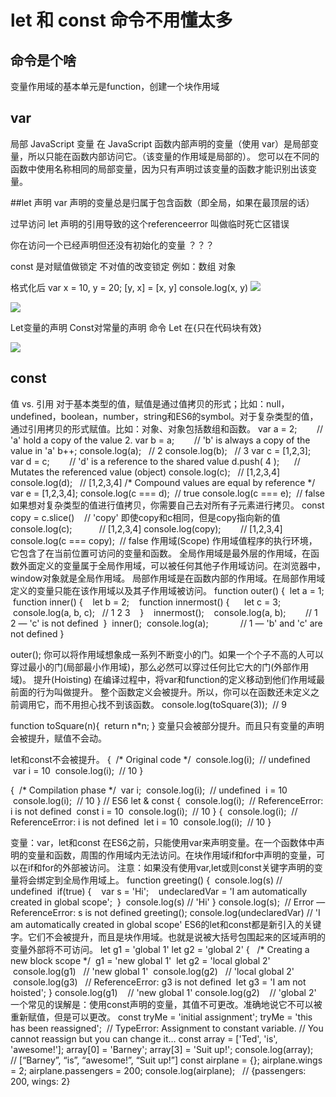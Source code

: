 # let 和 const 命令不用懂太多

## 命令是个啥

变量作用域的基本单元是function，创建一个块作用域



## var
局部 JavaScript 变量
在 JavaScript 函数内部声明的变量（使用 var）是局部变量，所以只能在函数内部访问它。（该变量的作用域是局部的）。
您可以在不同的函数中使用名称相同的局部变量，因为只有声明过该变量的函数才能识别出该变量。

##let  声明
var 声明的变量总是归属于包含函数（即全局，如果在最顶层的话）

过早访问 let 声明的引用导致的这个referenceerror 叫做临时死亡区错误

你在访问一个已经声明但还没有初始化的变量  ？？？

const 是对赋值做锁定  不对值的改变锁定  例如：数组 对象

格式化后
var x = 10,
  y = 20;
[y, x] = [x, y]
console.log(x, y)
![](http://pvt7l4h05.bkt.clouddn.com/2019-09-03-Pasted%20Graphic%20110.tiff)


![](http://pvt7l4h05.bkt.clouddn.com/2019-09-03-IMG_1063.png)

Let变量的声明
Const对常量的声明
命令
Let 在{只在代码块有效}

![](http://pvt7l4h05.bkt.clouddn.com/2019-09-03-Pasted%20Graphic%2019.tiff)

## const

值 vs. 引用
对于基本类型的值，赋值是通过值拷贝的形式；比如：null，undefined，boolean，number，string和ES6的symbol。对于复杂类型的值，通过引用拷贝的形式赋值。比如：对象、对象包括数组和函数。
var a = 2;        // 'a' hold a copy of the value 2.
var b = a;        // 'b' is always a copy of the value in 'a'
b++;
console.log(a);   // 2
console.log(b);   // 3
var c = [1,2,3];
var d = c;        // 'd' is a reference to the shared value
d.push( 4 );      // Mutates the referenced value (object)
console.log(c);   // [1,2,3,4]
console.log(d);   // [1,2,3,4]
/* Compound values are equal by reference */
var e = [1,2,3,4];
console.log(c === d);  // true
console.log(c === e);  // false
如果想对复杂类型的值进行值拷贝，你需要自己去对所有子元素进行拷贝。
const copy = c.slice()    // 'copy' 即使copy和c相同，但是copy指向新的值
console.log(c);           // [1,2,3,4]
console.log(copy);        // [1,2,3,4]
console.log(c === copy);  // false
作用域(Scope)
作用域值程序的执行环境，它包含了在当前位置可访问的变量和函数。
全局作用域是最外层的作用域，在函数外面定义的变量属于全局作用域，可以被任何其他子作用域访问。在浏览器中，window对象就是全局作用域。
局部作用域是在函数内部的作用域。在局部作用域定义的变量只能在该作用域以及其子作用域被访问。
function outer() {
  let a = 1;
  function inner() {
    let b = 2;
    function innermost() {
      let c = 3;
      console.log(a, b, c);   // 1 2 3
    }
    innermost();
    console.log(a, b);        // 1 2 — 'c' is not defined
  }
  inner();
  console.log(a);             // 1 — 'b' and 'c' are not defined
}

outer();
你可以将作用域想象成一系列不断变小的门。如果一个个子不高的人可以穿过最小的门(局部最小作用域)，那么必然可以穿过任何比它大的门(外部作用域)。
提升(Hoisting)
在编译过程中，将var和function的定义移动到他们作用域最前面的行为叫做提升。
整个函数定义会被提升。所以，你可以在函数还未定义之前调用它，而不用担心找不到该函数。
console.log(toSquare(3));  // 9

function toSquare(n){
  return n*n;
}
变量只会被部分提升。而且只有变量的声明会被提升，赋值不会动。



let和const不会被提升。
{  /* Original code */
  console.log(i);  // undefined
  var i = 10
  console.log(i);  // 10
}

{  /* Compilation phase */
  var i;
  console.log(i);  // undefined
  i = 10
  console.log(i);  // 10
}
// ES6 let & const
{
  console.log(i);  // ReferenceError: i is not defined
  const i = 10
  console.log(i);  // 10
}
{
  console.log(i);  // ReferenceError: i is not defined
  let i = 10
  console.log(i);  // 10
}


变量：var，let和const
在ES6之前，只能使用var来声明变量。在一个函数体中声明的变量和函数，周围的作用域内无法访问。在块作用域if和for中声明的变量，可以在if和for的外部被访问。
注意：如果没有使用var,let或则const关键字声明的变量将会绑定到全局作用域上。
function greeting() {
  console.log(s) // undefined
  if(true) {
    var s = 'Hi';
    undeclaredVar = 'I am automatically created in global scope';
  }
  console.log(s) // 'Hi'
}
console.log(s);  // Error — ReferenceError: s is not defined
greeting();
console.log(undeclaredVar) // 'I am automatically created in global scope'
ES6的let和const都是新引入的关键字。它们不会被提升，而且是块作用域。也就是说被大括号包围起来的区域声明的变量外部将不可访问。
let g1 = 'global 1'
let g2 = 'global 2'
{   /* Creating a new block scope */
  g1 = 'new global 1'
  let g2 = 'local global 2'
  console.log(g1)   // 'new global 1'
  console.log(g2)   // 'local global 2'
  console.log(g3)   // ReferenceError: g3 is not defined
  let g3 = 'I am not hoisted';
}
console.log(g1)    // 'new global 1'
console.log(g2)    // 'global 2'
一个常见的误解是：使用const声明的变量，其值不可更改。准确地说它不可以被重新赋值，但是可以更改。
const tryMe = 'initial assignment';
tryMe = 'this has been reassigned';  // TypeError: Assignment to constant variable.
// You cannot reassign but you can change it…
const array = ['Ted', 'is', 'awesome!'];
array[0] = 'Barney';
array[3] = 'Suit up!';
console.log(array);     // [“Barney”, “is”, “awesome!”, “Suit up!”]
const airplane = {};
airplane.wings = 2;
airplane.passengers = 200;
console.log(airplane);   // {passengers: 200, wings: 2}



